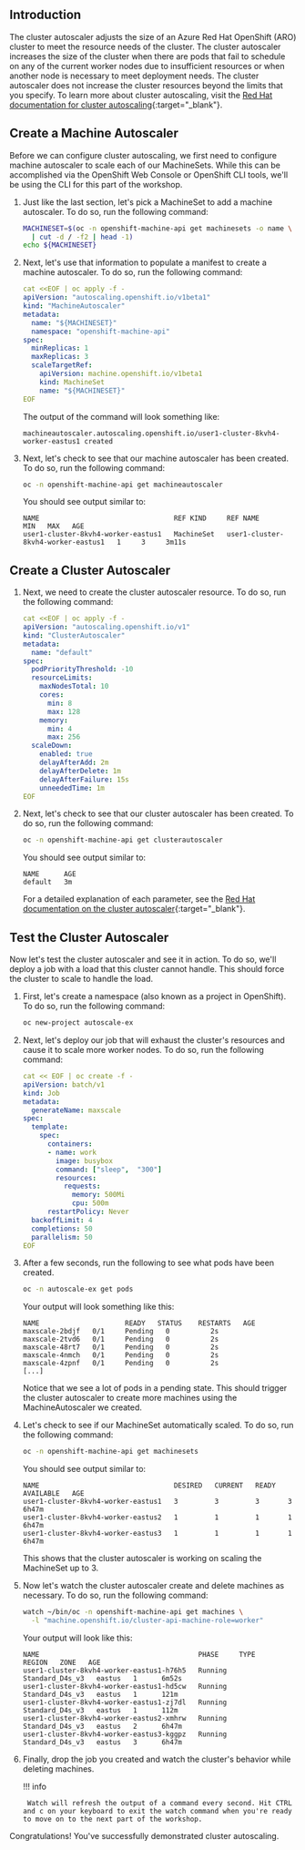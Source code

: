 ## Introduction

The cluster autoscaler adjusts the size of an Azure Red Hat OpenShift (ARO) cluster to meet the resource needs of the cluster. The cluster autoscaler increases the size of the cluster when there are pods that fail to schedule on any of the current worker nodes due to insufficient resources or when another node is necessary to meet deployment needs. The cluster autoscaler does not increase the cluster resources beyond the limits that you specify. To learn more about cluster autoscaling, visit the [Red Hat documentation for cluster autoscaling](https://docs.openshift.com/container-platform/latest/machine_management/applying-autoscaling.html){:target="_blank"}.

## Create a Machine Autoscaler

Before we can configure cluster autoscaling, we first need to configure machine autoscaler to scale each of our MachineSets. While this can be accomplished via the OpenShift Web Console or OpenShift CLI tools, we'll be using the CLI for this part of the workshop.

1. Just like the last section, let's pick a MachineSet to add a machine autoscaler. To do so, run the following command:

    ```bash
    MACHINESET=$(oc -n openshift-machine-api get machinesets -o name \
      | cut -d / -f2 | head -1)
    echo ${MACHINESET}
    ```

1. Next, let's use that information to populate a manifest to create a machine autoscaler. To do so, run the following command:

    ```yaml
    cat <<EOF | oc apply -f -
    apiVersion: "autoscaling.openshift.io/v1beta1"
    kind: "MachineAutoscaler"
    metadata:
      name: "${MACHINESET}"
      namespace: "openshift-machine-api"
    spec:
      minReplicas: 1
      maxReplicas: 3
      scaleTargetRef:
        apiVersion: machine.openshift.io/v1beta1
        kind: MachineSet
        name: "${MACHINESET}"
    EOF
    ```

    The output of the command will look something like:

    ```{.text .no-copy}
    machineautoscaler.autoscaling.openshift.io/user1-cluster-8kvh4-worker-eastus1 created
    ```

1. Next, let's check to see that our machine autoscaler has been created. To do so, run the following command:

    ```bash
    oc -n openshift-machine-api get machineautoscaler
    ```

    You should see output similar to:

    ```{.text .no-copy}
    NAME                                 REF KIND     REF NAME                             MIN   MAX   AGE
    user1-cluster-8kvh4-worker-eastus1   MachineSet   user1-cluster-8kvh4-worker-eastus1   1     3     3m11s
    ```

## Create a Cluster Autoscaler

1. Next, we need to create the cluster autoscaler resource. To do so, run the following command:

    ```yaml
    cat <<EOF | oc apply -f -
    apiVersion: "autoscaling.openshift.io/v1"
    kind: "ClusterAutoscaler"
    metadata:
      name: "default"
    spec:
      podPriorityThreshold: -10
      resourceLimits:
        maxNodesTotal: 10
        cores:
          min: 8
          max: 128
        memory:
          min: 4
          max: 256
      scaleDown:
        enabled: true
        delayAfterAdd: 2m
        delayAfterDelete: 1m
        delayAfterFailure: 15s
        unneededTime: 1m
    EOF
    ```

1. Next, let's check to see that our cluster autoscaler has been created. To do so, run the following command:

    ```bash
    oc -n openshift-machine-api get clusterautoscaler
    ```

    You should see output similar to:

    ```{.text .no-copy}
    NAME      AGE
    default   3m
    ```

    For a detailed explanation of each parameter, see the [Red Hat documentation on the cluster autoscaler](https://docs.openshift.com/container-platform/latest/machine_management/applying-autoscaling.html#cluster-autoscaler-cr_applying-autoscaling){:target="_blank"}.

## Test the Cluster Autoscaler

Now let's test the cluster autoscaler and see it in action. To do so, we'll deploy a job with a load that this cluster cannot handle. This should force the cluster to scale to handle the load.

1. First, let's create a namespace (also known as a project in OpenShift). To do so, run the following command:

    ```bash
    oc new-project autoscale-ex
    ```

1. Next, let's deploy our job that will exhaust the cluster's resources and cause it to scale more worker nodes. To do so, run the following command:

    ```yaml
    cat << EOF | oc create -f -
    apiVersion: batch/v1
    kind: Job
    metadata:
      generateName: maxscale
    spec:
      template:
        spec:
          containers:
          - name: work
            image: busybox
            command: ["sleep",  "300"]
            resources:
              requests:
                memory: 500Mi
                cpu: 500m
          restartPolicy: Never
      backoffLimit: 4
      completions: 50
      parallelism: 50
    EOF
    ```

1. After a few seconds, run the following to see what pods have been created.

    ```bash
    oc -n autoscale-ex get pods
    ```

    Your output will look something like this:

    ```{.text .no-copy}
    NAME                     READY   STATUS    RESTARTS   AGE
    maxscale-2bdjf   0/1     Pending   0          2s
    maxscale-2tvd6   0/1     Pending   0          2s
    maxscale-48rt7   0/1     Pending   0          2s
    maxscale-4nmch   0/1     Pending   0          2s
    maxscale-4zpnf   0/1     Pending   0          2s
    [...]
    ```

    Notice that we see a lot of pods in a pending state.  This should trigger the cluster autoscaler to create more machines using the MachineAutoscaler we created.


1. Let's check to see if our MachineSet automatically scaled. To do so, run the following command:

    ```bash
    oc -n openshift-machine-api get machinesets
    ```

    You should see output similar to:

    ```{.text .no-copy}
    NAME                                 DESIRED   CURRENT   READY   AVAILABLE   AGE
    user1-cluster-8kvh4-worker-eastus1   3         3         3       3           6h47m
    user1-cluster-8kvh4-worker-eastus2   1         1         1       1           6h47m
    user1-cluster-8kvh4-worker-eastus3   1         1         1       1           6h47m
    ```

    This shows that the cluster autoscaler is working on scaling the MachineSet up to 3.

1. Now let's watch the cluster autoscaler create and delete machines as necessary. To do so, run the following command:

    ```bash
    watch ~/bin/oc -n openshift-machine-api get machines \
      -l "machine.openshift.io/cluster-api-machine-role=worker"
    ```

    Your output will look like this:

    ```{.text .no-copy}
    NAME                                       PHASE     TYPE              REGION   ZONE   AGE
    user1-cluster-8kvh4-worker-eastus1-h76h5   Running   Standard_D4s_v3   eastus   1      6m52s
    user1-cluster-8kvh4-worker-eastus1-hd5cw   Running   Standard_D4s_v3   eastus   1      121m
    user1-cluster-8kvh4-worker-eastus1-zj7dl   Running   Standard_D4s_v3   eastus   1      112m
    user1-cluster-8kvh4-worker-eastus2-xmhrw   Running   Standard_D4s_v3   eastus   2      6h47m
    user1-cluster-8kvh4-worker-eastus3-kggpz   Running   Standard_D4s_v3   eastus   3      6h47m
    ```

1. Finally, drop the job you created and watch the cluster's behavior while deleting machines.

    !!! info

        Watch will refresh the output of a command every second. Hit CTRL and c on your keyboard to exit the watch command when you're ready to move on to the next part of the workshop.


Congratulations! You've successfully demonstrated cluster autoscaling.
